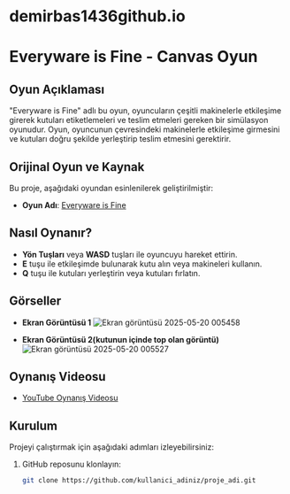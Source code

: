 # demirbas1436github.io

# Everyware is Fine - Canvas Oyun

## Oyun Açıklaması
"Everyware is Fine" adlı bu oyun, oyuncuların çeşitli makinelerle etkileşime girerek kutuları etiketlemeleri ve teslim etmeleri gereken bir simülasyon oyunudur. Oyun, oyuncunun çevresindeki makinelerle etkileşime girmesini ve kutuları doğru şekilde yerleştirip teslim etmesini gerektirir.

## Orijinal Oyun ve Kaynak

Bu proje, aşağıdaki oyundan esinlenilerek geliştirilmiştir:

- **Oyun Adı**: [Everyware is Fine](https://bijoykochar.itch.io/everyware-is-fine)

## Nasıl Oynanır?
- **Yön Tuşları** veya **WASD** tuşları ile oyuncuyu hareket ettirin.
- **E** tuşu ile etkileşimde bulunarak kutu alın veya makineleri kullanın.
- **Q** tuşu ile kutuları yerleştirin veya kutuları fırlatın.

## Görseller
- **Ekran Görüntüsü 1**
   ![Ekran görüntüsü 2025-05-20 005458](https://github.com/user-attachments/assets/68cfcfc0-de37-454b-9597-d6de25e6a1d4)

  
- **Ekran Görüntüsü 2(kutunun içinde top olan görüntü)**
  ![Ekran görüntüsü 2025-05-20 005527](https://github.com/user-attachments/assets/ee0dc625-ac25-4716-876d-98cb59605fc3)


## Oynanış Videosu
- [YouTube Oynanış Videosu](url)


## Kurulum
Projeyi çalıştırmak için aşağıdaki adımları izleyebilirsiniz:

1. GitHub reposunu klonlayın:
   ```bash
   git clone https://github.com/kullanici_adiniz/proje_adi.git
